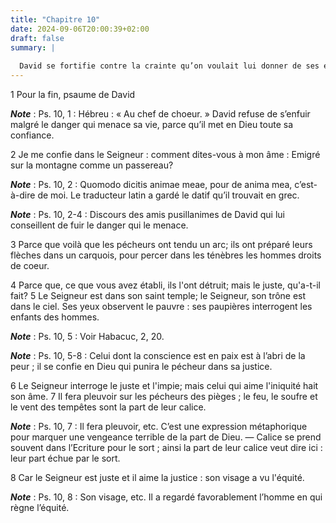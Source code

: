 ```yaml
---
title: "Chapitre 10"
date: 2024-09-06T20:00:39+02:00
draft: false
summary: |
  
  David se fortifie contre la crainte qu’on voulait lui donner de ses ennemis, par la vue de la justice de Dieu, et de son attention à punir les impies et à protéger les innocents.
---
```



1 Pour la fin, psaume de David

***Note*** :  Ps. 10, 1 : Hébreu : « Au chef de choeur. » David refuse de s’enfuir malgré le danger qui menace sa vie, parce qu’il met en Dieu toute sa confiance.


2 Je me confie dans le Seigneur : comment dites-vous à mon âme : Emigré sur la montagne comme un passereau?

***Note*** :  Ps. 10, 2 : Quomodo dicitis animae meae, pour de anima mea, c’est-à-dire de moi. Le traducteur latin a gardé le datif qu’il trouvait en grec.

***Note*** :  Ps. 10, 2-4 : Discours des amis pusillanimes de David qui lui conseillent de fuir le danger qui le menace.

3 Parce que voilà que les pécheurs ont tendu un arc; ils ont préparé leurs flèches dans un carquois, pour percer dans les ténèbres les hommes droits de coeur.


4 Parce que, ce que vous avez établi, ils l'ont détruit; mais le juste, qu'a-t-il fait? 5 Le Seigneur est dans son saint temple; le Seigneur, son trône est dans le ciel. Ses yeux observent le pauvre : ses paupières interrogent les enfants des hommes.

***Note*** :  Ps. 10, 5 : Voir Habacuc, 2, 20.

***Note*** :  Ps. 10, 5-8 : Celui dont la conscience est en paix est à l’abri de la peur ; il se confie en Dieu qui punira le pécheur dans sa justice.

6 Le Seigneur interroge le juste et l'impie; mais celui qui aime l'iniquité hait son âme. 7 Il fera pleuvoir sur les pécheurs des pièges ; le feu, le soufre et le vent des tempêtes sont la part de leur calice.

***Note*** :  Ps. 10, 7 : Il fera pleuvoir, etc. C’est une expression métaphorique pour marquer une vengeance terrible de la part de Dieu. ― Calice se prend souvent dans l’Ecriture pour le sort ; ainsi la part de leur calice veut dire ici : leur part échue par le sort.

8 Car le Seigneur est juste et il aime la justice : son visage a vu l'équité.

***Note*** :  Ps. 10, 8 : Son visage, etc. Il a regardé favorablement l’homme en qui règne l’équité.

